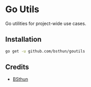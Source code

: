 # Go Utils
Go utilities for project-wide use cases.

## Installation
```bash
go get -u github.com/bsthun/goutils
```

## Credits
- [BSthun](https://github.com/BSthun)

